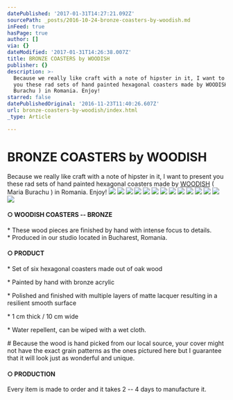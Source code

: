 ```yaml
---
datePublished: '2017-01-31T14:27:21.092Z'
sourcePath: _posts/2016-10-24-bronze-coasters-by-woodish.md
inFeed: true
hasPage: true
author: []
via: {}
dateModified: '2017-01-31T14:26:38.007Z'
title: BRONZE COASTERS by WOODISH
publisher: {}
description: >-
  Because we really like craft with a note of hipster in it, I want to present
  you these rad sets of hand painted hexagonal coasters made by WOODISH ( Maria
  Burachu ) in Romania. Enjoy!
starred: false
datePublishedOriginal: '2016-11-23T11:40:26.607Z'
url: bronze-coasters-by-woodish/index.html
_type: Article

---
```

# BRONZE COASTERS by WOODISH

Because we really like craft with a note of hipster in it, I want to present you these rad sets of hand painted hexagonal coasters made by [WOODISH][0] ( Maria Burachu ) in Romania. Enjoy!
![](https://the-grid-user-content.s3-us-west-2.amazonaws.com/602cca5f-21a3-4958-985c-eff4a2a0e5f9.jpg)
![](https://the-grid-user-content.s3-us-west-2.amazonaws.com/1c16ee58-65b1-43fd-9895-93d7a4651374.jpg)
![](https://the-grid-user-content.s3-us-west-2.amazonaws.com/d6148551-c19c-45de-b32d-cb3937496577.jpg)
![](https://the-grid-user-content.s3-us-west-2.amazonaws.com/a8de3e20-83a2-497e-824c-4e7bbbd36c9b.jpg)
![](https://the-grid-user-content.s3-us-west-2.amazonaws.com/bb518034-e708-440d-856f-12816548ac48.jpg)
![](https://the-grid-user-content.s3-us-west-2.amazonaws.com/9c0ab5b7-ea32-405a-8548-31c68c20f18d.jpg)
![](https://the-grid-user-content.s3-us-west-2.amazonaws.com/5c4f6855-1081-4ff1-b28d-52428d46b446.jpg)
![](https://the-grid-user-content.s3-us-west-2.amazonaws.com/45556fd8-a7df-4154-8f03-b94d62ae1acc.jpg)
![](https://the-grid-user-content.s3-us-west-2.amazonaws.com/9d8b6ecd-e86e-454d-8fd9-010dc7ec90de.jpg)
![](https://s3-us-west-2.amazonaws.com/the-grid-img/p/90c50c8b612abf9bd6a43fd3fc455ba83385ce8a.jpg)
![](https://the-grid-user-content.s3-us-west-2.amazonaws.com/490ed396-26a8-436f-aa87-189878933179.jpg)
![](https://the-grid-user-content.s3-us-west-2.amazonaws.com/51ba0db6-7cce-4d42-bb00-4aa767c3c2ce.jpg)
![](https://the-grid-user-content.s3-us-west-2.amazonaws.com/096f44c7-3ddd-475a-8d93-c6573ddf782e.jpg)
![](https://the-grid-user-content.s3-us-west-2.amazonaws.com/2ecd37ec-f36a-4150-a99e-711080cb7300.jpg)

#### **○ WOODISH COASTERS -- BRONZE**

\* These wood pieces are finished by hand with intense focus to details.  
\* Produced in our studio located in Bucharest, Romania.

#### **○ PRODUCT**

\* Set of six hexagonal coasters made out of oak wood

\* Painted by hand with bronze acrylic

\* Polished and finished with multiple layers of matte lacquer resulting in a resilient smooth surface

\* 1 cm thick / 10 cm wide

\* Water repellent, can be wiped with a wet cloth.

\# Because the wood is hand picked from our local source, your cover might not have the exact grain patterns as the ones pictured here but I guarantee that it will look just as wonderful and unique.

#### **○ PRODUCTION**

Every item is made to order and it takes 2 -- 4 days to manufacture it.

[0]: https://woodish.ro/coasters/